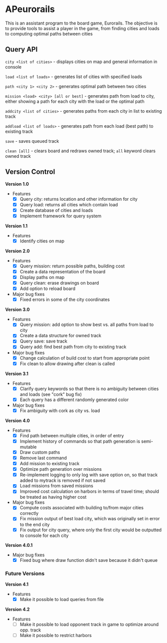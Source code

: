 # APeurorails

This is an assistant program to the board game, Eurorails. The objective is to provide tools to assist a player in the game, from finding cities and loads to computing optimal paths between cities

## Query API
`city <list of cities>` - displays cities on map and general information in console

`load <list of loads>` - generates list of cities with specified loads

`path <city 1> <city 2>` - generates optimal path between two cities

`mission <load> <city> [all or best]` - generates path from load to city, either showing a path for each city with the load or the optimal path

`addcity <list of cities>` - generates paths from each city in list to existing track

`addload <list of loads>` - generates path from each load (best path) to existing track

`save` - saves queued track

`clean [all]` - clears board and redraws owned track; `all` keyword clears owned track

## Version Control

**Version 1.0**
- Features
  - [x] Query city: returns location and other information for city
  - [x] Query load: returns all cities which contain load
  - [x] Create database of cities and loads
  - [x] Implement framework for query system

**Version 1.1**
- Features
  - [x] Identify cities on map

**Version 2.0**
- Features
  - [x] Query mission: return possible paths, building cost
  - [x] Create a data representation of the board
  - [x] Display paths on map
  - [x] Query clean: erase drawings on board
  - [x] Add option to reload board
- Major bug fixes
  - [x] Fixed errors in some of the city coordinates

**Version 3.0**
- Features
  - [x] Query mission: add option to show best vs. all paths from load to city
  - [x] Create a data structure for owned track
  - [x] Query save: save track
  - [x] Query add: find best path from city to existing track
- Major bug fixes
  - [x] Change calculation of build cost to start from appropriate point
  - [x] Fix clean to allow drawing after clean is called

**Version 3.1**
- Features
  - [x] Clarify query keywords so that there is no ambiguity between cities and loads (see "cork" bug fix)
  - [x] Each query has a different randomly generated color
- Major bug fixes
  - [x] Fix ambiguity with cork as city vs. load

**Version 4.0**
- Features
  - [x] Find path between multiple cities, in order of entry
  - [x] Implement history of commands so that path generation is semi-mutable
  - [x] Draw custom paths
  - [x] Remove last command
  - [x] Add mission to existing track
  - [x] Optimize path generation over missions
  - [x] Re-implement logging to only log with save option on, so that track added to mytrack is removed if not saved
  - [x] Load missions from saved missions
  - [x] Improved cost calculation on harbors in terms of travel time; should be treated as having higher cost
- Major bug fixes
  - [x] Compute costs associated with building to/from major cities correctly
  - [x] Fix mission output of best load city, which was originally set in error to the end city
  - [x] Fix output for city query, where only the first city would be outputted to console for each city

**Version 4.0.1**
- Major bug fixes
  - [x] Fixed bug where draw function didn't save because it didn't queue

### Future Versions

**Version 4.1**
- Features
  - [x] Make it possible to load queries from file

**Version 4.2**
- Features
  - [ ] Make it possible to load opponent track in game to optimize around opp. track
  - [ ] Make it possible to restrict harbors
